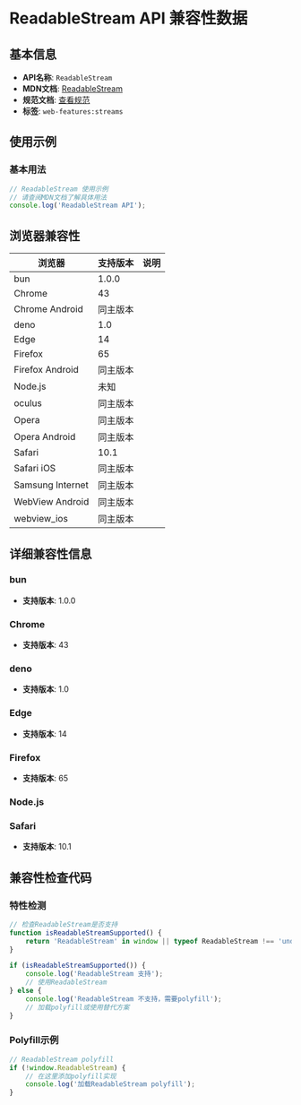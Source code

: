 # ReadableStream API 兼容性数据

## 基本信息

- **API名称**: `ReadableStream`
- **MDN文档**: [ReadableStream](https://developer.mozilla.org/docs/Web/API/ReadableStream)
- **规范文档**: [查看规范](https://streams.spec.whatwg.org/#rs-class)
- **标签**: `web-features:streams`

## 使用示例

### 基本用法

```javascript
// ReadableStream 使用示例
// 请查阅MDN文档了解具体用法
console.log('ReadableStream API');
```

## 浏览器兼容性

| 浏览器 | 支持版本 | 说明 |
|--------|----------|------|
| bun | 1.0.0 |  |
| Chrome | 43 |  |
| Chrome Android | 同主版本 |  |
| deno | 1.0 |  |
| Edge | 14 |  |
| Firefox | 65 |  |
| Firefox Android | 同主版本 |  |
| Node.js | 未知 |  |
| oculus | 同主版本 |  |
| Opera | 同主版本 |  |
| Opera Android | 同主版本 |  |
| Safari | 10.1 |  |
| Safari iOS | 同主版本 |  |
| Samsung Internet | 同主版本 |  |
| WebView Android | 同主版本 |  |
| webview_ios | 同主版本 |  |

## 详细兼容性信息

### bun

- **支持版本**: 1.0.0

### Chrome

- **支持版本**: 43

### deno

- **支持版本**: 1.0

### Edge

- **支持版本**: 14

### Firefox

- **支持版本**: 65

### Node.js


### Safari

- **支持版本**: 10.1

## 兼容性检查代码

### 特性检测

```javascript
// 检查ReadableStream是否支持
function isReadableStreamSupported() {
    return 'ReadableStream' in window || typeof ReadableStream !== 'undefined';
}

if (isReadableStreamSupported()) {
    console.log('ReadableStream 支持');
    // 使用ReadableStream
} else {
    console.log('ReadableStream 不支持，需要polyfill');
    // 加载polyfill或使用替代方案
}
```

### Polyfill示例

```javascript
// ReadableStream polyfill
if (!window.ReadableStream) {
    // 在这里添加polyfill实现
    console.log('加载ReadableStream polyfill');
}
```

